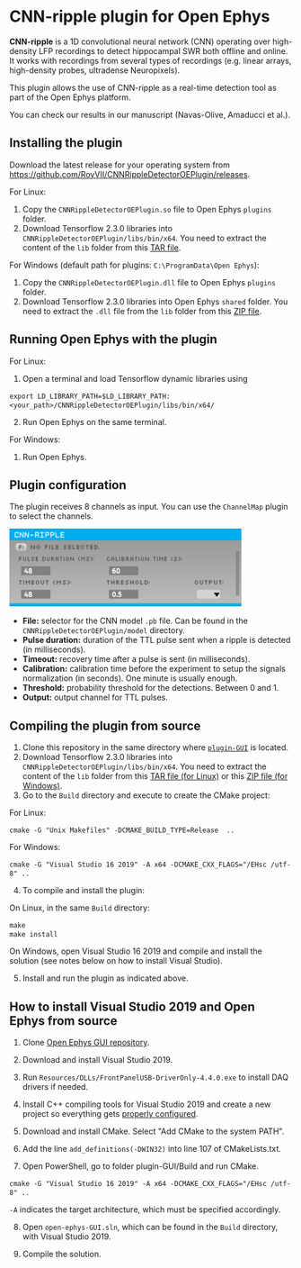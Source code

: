 # CNN-ripple plugin for Open Ephys

**CNN-ripple** is a 1D convolutional neural network (CNN) operating over high-density LFP recordings to detect hippocampal SWR both offline and online. It works with recordings from several types of recordings (e.g. linear arrays, high-density probes, ultradense Neuropixels).

This plugin allows the use of CNN-ripple as a real-time detection tool as part of the Open Ephys platform.

You can check our results in our manuscript (Navas-Olive, Amaducci et al.).

## Installing the plugin

Download the latest release for your operating system from https://github.com/RoyVII/CNNRippleDetectorOEPlugin/releases.

For Linux:
1. Copy the `CNNRippleDetectorOEPlugin.so` file to Open Ephys `plugins` folder.
2. Download Tensorflow 2.3.0 libraries into `CNNRippleDetectorOEPlugin/libs/bin/x64`. You need to extract the content of the `lib` folder from this [TAR file](https://storage.googleapis.com/tensorflow/libtensorflow/libtensorflow-cpu-linux-x86_64-2.3.0.tar.gz).

For Windows (default path for plugins: `C:\ProgramData\Open Ephys`):
1. Copy the `CNNRippleDetectorOEPlugin.dll` file to Open Ephys `plugins` folder.
2. Download Tensorflow 2.3.0 libraries into Open Ephys `shared` folder. You need to extract the `.dll` file from the `lib` folder from this [ZIP file](https://storage.googleapis.com/tensorflow/libtensorflow/libtensorflow-cpu-windows-x86_64-2.3.0.zip).


## Running Open Ephys with the plugin

For Linux:
1. Open a terminal and load Tensorflow dynamic libraries using
```
export LD_LIBRARY_PATH=$LD_LIBRARY_PATH:<your_path>/CNNRippleDetectorOEPlugin/libs/bin/x64/
```
2. Run Open Ephys on the same terminal.


For Windows:
1. Run Open Ephys.


## Plugin configuration
The plugin receives 8 channels as input. You can use the `ChannelMap` plugin to select the channels.

![CNN-ripple](cnn-ripple-plugin.png)
- **File:** selector for the CNN model `.pb` file. Can be found in the `CNNRippleDetectorOEPlugin/model` directory.
- **Pulse duration:** duration of the TTL pulse sent when a ripple is detected (in milliseconds).
- **Timeout:** recovery time after a pulse is sent (in milliseconds).
- **Calibration:** calibration time before the experiment to setup the signals normalization (in seconds). One minute is usually enough.
- **Threshold:** probability threshold for the detections. Between 0 and 1.
- **Output:** output channel for TTL pulses.


## Compiling the plugin from source

1. Clone this repository in the same directory where [`plugin-GUI`](https://github.com/open-ephys/plugin-GUI) is located.
2. Download Tensorflow 2.3.0 libraries into `CNNRippleDetectorOEPlugin/libs/bin/x64`. You need to extract the content of the `lib` folder from this [TAR file (for Linux)](https://storage.googleapis.com/tensorflow/libtensorflow/libtensorflow-cpu-linux-x86_64-2.3.0.tar.gz) or this [ZIP file (for Windows)](https://storage.googleapis.com/tensorflow/libtensorflow/libtensorflow-cpu-windows-x86_64-2.3.0.zip).
3. Go to the `Build` directory and execute to create the CMake project:

For Linux:
```
cmake -G "Unix Makefiles" -DCMAKE_BUILD_TYPE=Release  ..
```

For Windows:
```
cmake -G "Visual Studio 16 2019" -A x64 -DCMAKE_CXX_FLAGS="/EHsc /utf-8" ..
```

4. To compile and install the plugin:

On Linux, in the same `Build` directory:
```
make
make install
```

On Windows, open Visual Studio 16 2019 and compile and install the solution (see notes below on how to install Visual Studio).

5. Install and run the plugin as indicated above.




## How to install Visual Studio 2019 and Open Ephys from source
1. Clone [Open Ephys GUI repository](https://github.com/open-ephys/plugin-GUI).

2. Download and install Visual Studio 2019.

3. Run `Resources/DLLs/FrontPanelUSB-DriverOnly-4.4.0.exe` to install DAQ drivers if needed.

4. Install C++ compiling tools for Visual Studio 2019 and create a new project so everything gets [properly configured](https://stackoverflow.com/questions/31619296/cmake-does-not-find-visual-c-compiler).

5. Download and install CMake. Select "Add CMake to the system PATH".

6. Add the line `add_definitions(-DWIN32)` into line 107 of CMakeLists.txt.

7. Open PowerShell, go to folder plugin-GUI/Build and run CMake. 

```
cmake -G "Visual Studio 16 2019" -A x64 -DCMAKE_CXX_FLAGS="/EHsc /utf-8" ..
```

`-A` indicates the target architecture, which must be specified accordingly.

8. Open `open-ephys-GUI.sln`, which can be found in the `Build` directory, with Visual Studio 2019.

9. Compile the solution.
